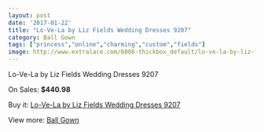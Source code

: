 ```yaml
---
layout: post
date: '2017-01-22'
title: "Lo-Ve-La by Liz Fields Wedding Dresses 9207"
category: Ball Gown
tags: ["princess","online","charming","custom","fields"]
image: http://www.extralace.com/6006-thickbox_default/lo-ve-la-by-liz-fields-wedding-dresses-9207.jpg
---
```

Lo-Ve-La by Liz Fields Wedding Dresses 9207

On Sales: **$440.98**
<a href="https://www.extralace.com/ball-gown/2856-lo-ve-la-by-liz-fields-wedding-dresses-9207.html"><amp-img layout="responsive" width="600" height="600" src="//www.extralace.com/6006-thickbox_default/lo-ve-la-by-liz-fields-wedding-dresses-9207.jpg" alt="Lo-Ve-La by Liz Fields Wedding Dresses 9207 0" /></a>
<a href="https://www.extralace.com/ball-gown/2856-lo-ve-la-by-liz-fields-wedding-dresses-9207.html"><amp-img layout="responsive" width="600" height="600" src="//www.extralace.com/6007-thickbox_default/lo-ve-la-by-liz-fields-wedding-dresses-9207.jpg" alt="Lo-Ve-La by Liz Fields Wedding Dresses 9207 1" /></a>

Buy it: [Lo-Ve-La by Liz Fields Wedding Dresses 9207](https://www.extralace.com/ball-gown/2856-lo-ve-la-by-liz-fields-wedding-dresses-9207.html "Lo-Ve-La by Liz Fields Wedding Dresses 9207")

View more: [Ball Gown](https://www.extralace.com/3-ball-gown "Ball Gown")